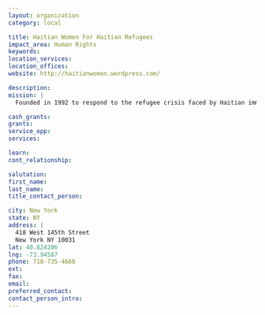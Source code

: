 ```yaml
---
layout: organization
category: local

title: Haitian Women For Haitian Refugees
impact_area: Human Rights
keywords: 
location_services: 
location_offices: 
website: http://haitianwomen.wordpress.com/

description: 
mission: |
  Founded in 1992 to respond to the refugee crisis faced by Haitian immigrants in the U.S. and Guantanamo Bay, Haitian Women for Haitian Refugees (HWHR) has provided support to hundreds of families who sought asylum in the US after being persecuted in Haiti. The organization has worked  on various relief projects, including disaster relief for Haitian victims of hurricane George in 1998, and tropical storms and hurricanes that hit Haiti and the Dominican Republic in 2004, 2007, and 2008.  HWHR had a relief program for September 11th victims who were displaced immigrant workers.

cash_grants: 
grants: 
service_opp: 
services: 

learn: 
cont_relationship: 

salutation: 
first_name: 
last_name: 
title_contact_person: 

city: New York
state: NY
address: |
  418 West 145th Street    
  New York NY 10031
lat: 40.824206
lng: -73.94587
phone: 718-735-4660
ext: 
fax: 
email: 
preferred_contact: 
contact_person_intro: 
---
```

